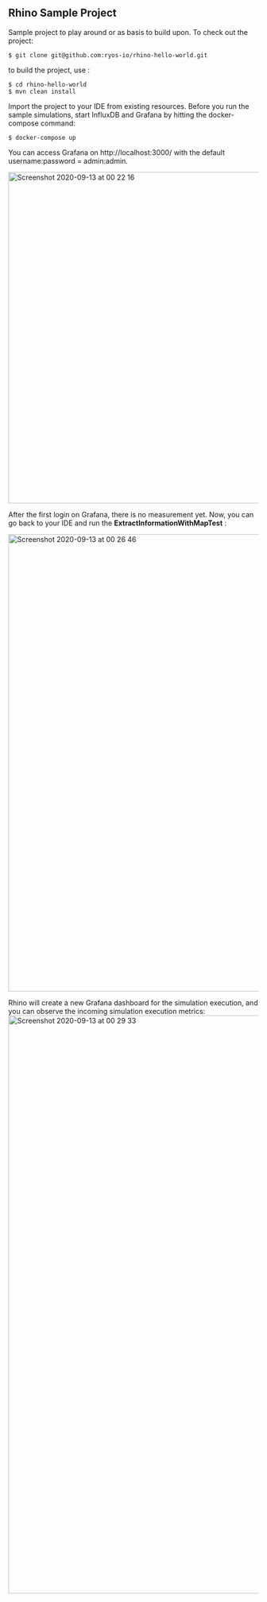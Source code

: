 ## Rhino Sample Project

Sample project to play around or as basis to build upon. To check out the project:

```shell script
$ git clone git@github.com:ryos-io/rhino-hello-world.git
```

to build the project, use :

```shell script
$ cd rhino-hello-world
$ mvn clean install
```

Import the project to your IDE from existing resources. Before you run the sample simulations, start InfluxDB and Grafana by hitting the docker-compose command:

```shell script
$ docker-compose up
```

You can access Grafana on http://localhost:3000/ with the default username:password = admin:admin.

<img width="667" alt="Screenshot 2020-09-13 at 00 22 16" src="https://user-images.githubusercontent.com/1160613/93005992-3ba74800-f557-11ea-876a-163e5f573f97.png">

After the first login on Grafana, there is no measurement yet. Now, you can go back to your IDE and run the **ExtractInformationWithMapTest** :

<img width="921" alt="Screenshot 2020-09-13 at 00 26 46" src="https://user-images.githubusercontent.com/1160613/93006052-d6a02200-f557-11ea-959e-bc6df9299d97.png">

Rhino will create a new Grafana dashboard for the simulation execution, and you can observe the incoming simulation execution metrics:
<img width="1164" alt="Screenshot 2020-09-13 at 00 29 33" src="https://user-images.githubusercontent.com/1160613/93006084-38f92280-f558-11ea-88ea-fd52f21d8740.png">
